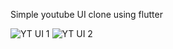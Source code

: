 Simple youtube UI clone using flutter

![YT UI 1](https://user-images.githubusercontent.com/86499358/123620022-6aad5280-d827-11eb-9450-a86a7771dca7.PNG)  ![YT UI 2](https://user-images.githubusercontent.com/86499358/123620359-c4158180-d827-11eb-8c9e-408fce72dfc1.PNG)
